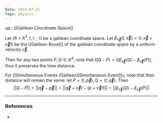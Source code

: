 ```yaml
---
Date: 2023-07-21
Tags: physics
---
```

up:: [[Galilean Coordinate Space]]

Let $(\mathbb{R} \times \mathbb{R}^3, t, \left<\cdot, \cdot\right>)$ be a galilean coordinate space. Let $\beta_{\vec{v}}(t, \vec{x}) = (t, \vec{x} + \vec{v}t)$ be the [[Galilean Boost]] of the galilean coordinate space by a uniform velocity $\vec{v}$.

Then for any two points $P, Q \in \mathbb{R}^4$, note that $t(Q - P) = t(\beta_\vec{v}(Q) - \beta_\vec{v}(P))$, thus it preserves the time distance. 

For [[Simultaneous Events (Galilean)|Simultaneous Event]]s, note that their distance will remain the same: let $P = (t, \vec{p}), Q = (t, \vec{q})$. Then
$$
||Q - P|| = ||\vec{q} - \vec{p}|| = ||\vec{q} + \vec{v}t - (p + \vec{v}t)|| = ||\beta_\vec{v}(Q) - \beta_\vec{v}(P)||
$$


---
### References
- 